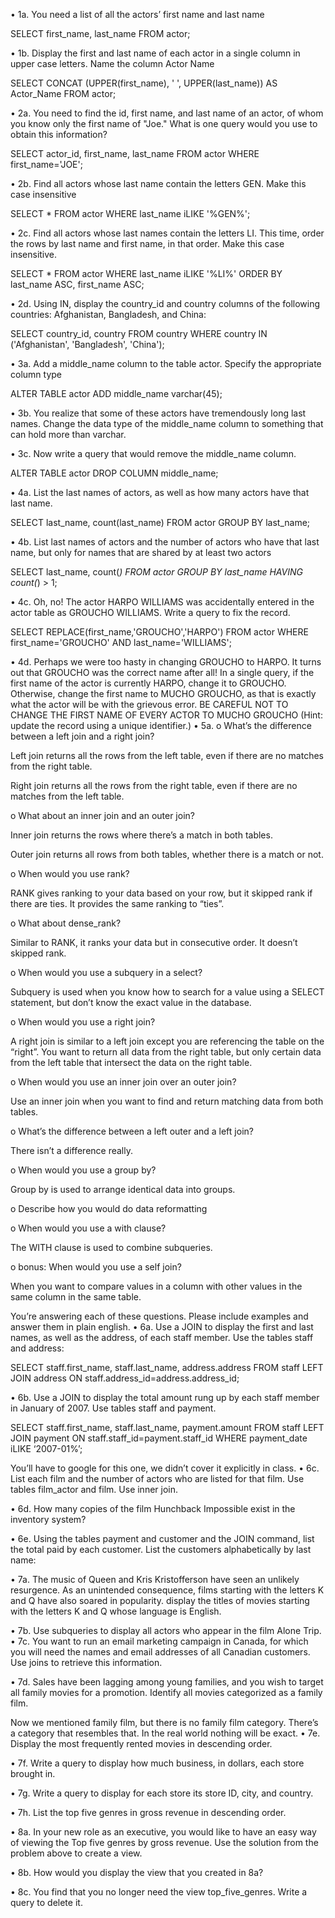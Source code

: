 •	1a. You need a list of all the actors’ first name and last name

SELECT first_name, last_name
FROM actor;

•	1b. Display the first and last name of each actor in a single column in upper case letters. Name the column Actor Name

SELECT CONCAT (UPPER(first_name), ' ', UPPER(last_name))
AS Actor_Name
FROM actor;

•	2a. You need to find the id, first name, and last name of an actor, of whom you know only the first name of "Joe." What is one query would you use to obtain this information?

SELECT actor_id, first_name, last_name
FROM actor
WHERE first_name='JOE';

•	2b. Find all actors whose last name contain the letters GEN. Make this case insensitive

SELECT *
FROM actor
WHERE last_name iLIKE '%GEN%';

•	2c. Find all actors whose last names contain the letters LI. This time, order the rows by last name and first name, in that order. Make this case insensitive.

SELECT *
FROM actor
WHERE last_name iLIKE '%LI%'
ORDER BY last_name ASC, first_name ASC;


•	2d. Using IN, display the country_id and country columns of the following countries: Afghanistan, Bangladesh, and China:

SELECT country_id, country
FROM country
WHERE country IN ('Afghanistan', 'Bangladesh', 'China');

•	3a. Add a middle_name column to the table actor. Specify the appropriate column type

ALTER TABLE actor
ADD middle_name varchar(45);

•	3b. You realize that some of these actors have tremendously long last names. Change the data type of the middle_name column to something that can hold more than varchar.



•	3c. Now write a query that would remove the middle_name column.

ALTER TABLE actor
DROP COLUMN middle_name;

•	4a. List the last names of actors, as well as how many actors have that last name.

SELECT last_name, count(last_name)
FROM actor
GROUP BY last_name;

•	4b. List last names of actors and the number of actors who have that last name, but only for names that are shared by at least two actors

SELECT last_name, count(*)
FROM actor
GROUP BY last_name
HAVING count(*) > 1;

•	4c. Oh, no! The actor HARPO WILLIAMS was accidentally entered in the actor table as GROUCHO WILLIAMS. Write a query to fix the record.

SELECT REPLACE(first_name,'GROUCHO','HARPO')
FROM actor
WHERE first_name='GROUCHO' AND last_name='WILLIAMS';

•	4d. Perhaps we were too hasty in changing GROUCHO to HARPO. It turns out that GROUCHO was the correct name after all! 
In a single query, 
if the first name of the actor is currently HARPO, change it to GROUCHO. 
Otherwise, change the first name to MUCHO GROUCHO, as that is exactly what the actor will be with the grievous error. 
BE CAREFUL NOT TO CHANGE THE FIRST NAME OF EVERY ACTOR TO MUCHO GROUCHO
(Hint: update the record using a unique identifier.)
•	5a. 
o	What’s the difference between a left join and a right join?

Left join returns all the rows from the left table, even if there are no matches from the right table.

Right join returns all the rows from the right table, even if there are no matches from the left table.

o	What about an inner join and an outer join? 

Inner join returns the rows where there’s a match in both tables.

Outer join returns all rows from both tables, whether there is a match or not.

o	When would you use rank? 

RANK gives ranking to your data based on your row, but it skipped rank if there are ties.  It provides the same ranking to “ties”.

o	What about dense_rank? 

Similar to RANK, it ranks your data but in consecutive order.  It doesn’t skipped rank.

o	When would you use a subquery in a select? 

Subquery is used when you know how to search for a value using a SELECT statement, but don’t know the exact value in the database.

o	When would you use a right join?

A right join is similar to a left join except you are referencing the table on the “right”.  You want to return all data from the right table, but only certain data from the left table that intersect the data on the right table.

o	When would you use an inner join over an outer join?

Use an inner join when you want to find and return matching data from both tables.  

o	What’s the difference between a left outer and a left join?

There isn’t a difference really.

o	When would you use a group by?

Group by is used to arrange identical data into groups.

o	Describe how you would do data reformatting



o	When would you use a with clause?

The WITH clause is used to combine subqueries.

o	bonus: When would you use a self join?

When you want to compare values in a column with other values in the same column in the same table.

You’re answering each of these questions. Please include examples and answer them in plain english. 
•	6a. Use a JOIN to display the first and last names, as well as the address, of each staff member. Use the tables staff and address:

SELECT staff.first_name, staff.last_name, address.address
FROM staff
LEFT JOIN address ON staff.address_id=address.address_id;

•	6b. Use a JOIN to display the total amount rung up by each staff member in January of 2007. Use tables staff and payment.

SELECT staff.first_name, staff.last_name, payment.amount
FROM staff
LEFT JOIN payment ON staff.staff_id=payment.staff_id
WHERE payment_date iLIKE ‘2007-01%’;

You’ll have to google for this one, we didn’t cover it explicitly in class. 
•	6c. List each film and the number of actors who are listed for that film. Use tables film_actor and film. Use inner join.


•	6d. How many copies of the film Hunchback Impossible exist in the inventory system?


•	6e. Using the tables payment and customer and the JOIN command, list the total paid by each customer. List the customers alphabetically by last name:



•	7a. The music of Queen and Kris Kristofferson have seen an unlikely resurgence. As an unintended consequence, films starting with the letters K and Q have also soared in popularity. display the titles of movies starting with the letters K and Q whose language is English.



•	7b. Use subqueries to display all actors who appear in the film Alone Trip.
•	7c. You want to run an email marketing campaign in Canada, for which you will need the names and email addresses of all Canadian customers. Use joins to retrieve this information.


•	7d. Sales have been lagging among young families, and you wish to target all family movies for a promotion. Identify all movies categorized as a family film.


Now we mentioned family film, but there is no family film category. There’s a category that resembles that. In the real world nothing will be exact.
•	7e. Display the most frequently rented movies in descending order.


•	7f. Write a query to display how much business, in dollars, each store brought in.


•	7g. Write a query to display for each store its store ID, city, and country.


•	7h. List the top five genres in gross revenue in descending order. 


•	8a. In your new role as an executive, you would like to have an easy way of viewing the Top five genres by gross revenue. Use the solution from the problem above to create a view. 


•	8b. How would you display the view that you created in 8a?


•	8c. You find that you no longer need the view top_five_genres. Write a query to delete it.
